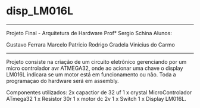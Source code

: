 # disp_LM016L
******************************************************************************
Projeto Final - Arquitetura de Hardware
Prof° Sergio Schina
Alunos:

  Gustavo Ferrara
	Marcelo Patricio
	Rodrigo Gradela
	Vinicius do Carmo
********************************************************************************

Projeto consiste na criação de um circuito eletrônico gerenciando por um micro controlador avr ATMEGA32,
onde ao acionar uma chave o display LM016L indicara se um motor está em funcionamento ou não. Toda a programaçao do hardware será em assembly.

Componentes utilizados:
2x capactior de 32 uf
1 x crystal 
MicroControlador ATmega32
1 x Resistor 30r
1 x motor dc 2v
1 x Switch
1 x Display LM016L.
 
